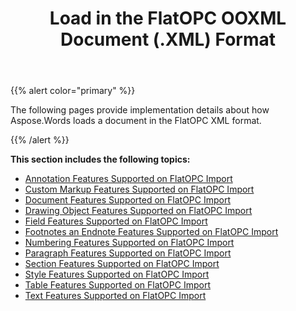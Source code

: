 ﻿---
title: Load in the FlatOPC OOXML Document (.XML) Format
description: "Aspose.Words for Java allows you to work with different features supported on FlatOPC format import."
type: docs
weight: 20
url: /java/load-in-the-flatopc-ooxml-document-xml-format/
---

{{% alert color="primary" %}} 

The following pages provide implementation details about how Aspose.Words loads a document in the FlatOPC XML format.

{{% /alert %}} 

**This section includes the following topics:** 

- [Annotation Features Supported on FlatOPC Import](/words/java/annotation-features-supported-on-flatopc-import/)
- [Custom Markup Features Supported on FlatOPC Import](/words/java/custom-markup-features-supported-on-flatopc-import/)
- [Document Features Supported on FlatOPC Import](/words/java/document-features-supported-on-flatopc-import/)
- [Drawing Object Features Supported on FlatOPC Import](/words/java/drawing-object-features-supported-on-flatopc-import/)
- [Field Features Supported on FlatOPC Import](/words/java/field-features-supported-on-flatopc-import/)
- [Footnotes an Endnote Features Supported on FlatOPC Import](/words/java/footnotes-and-endnote-features-supported-on-flatopc-import/)
- [Numbering Features Supported on FlatOPC Import](/words/java/numbering-features-supported-on-flatopc-import/)
- [Paragraph Features Supported on FlatOPC Import](/words/java/paragraph-features-supported-on-flatopc-import/)
- [Section Features Supported on FlatOPC Import](/words/java/section-features-supported-on-flatopc-import/)
- [Style Features Supported on FlatOPC Import](/words/java/style-features-supported-on-flatopc-import/)
- [Table Features Supported on FlatOPC Import](/words/java/table-features-supported-on-flatopc-import/)
- [Text Features Supported on FlatOPC Import](/words/java/text-features-supported-on-flatopc-import/)
